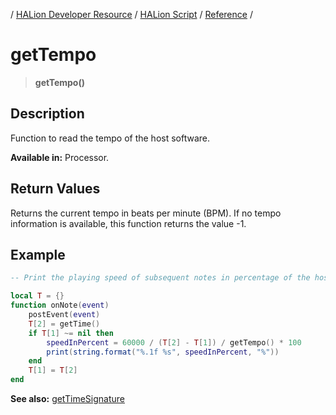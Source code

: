 / [HALion Developer Resource](../../HALion-Developer-Resource.md) / [HALion Script](./HALion-Script.md) / [Reference](./Reference.md) /

# getTempo

>**getTempo()**

## Description

Function to read the tempo of the host software.

**Available in:** Processor.

## Return Values

Returns the current tempo in beats per minute (BPM). If no tempo information is available, this function returns the value -1.

## Example

```lua
-- Print the playing speed of subsequent notes in percentage of the host tempo.

local T = {}
function onNote(event)
    postEvent(event)
    T[2] = getTime()
    if T[1] ~= nil then
        speedInPercent = 60000 / (T[2] - T[1]) / getTempo() * 100
        print(string.format("%.1f %s", speedInPercent, "%"))
    end
    T[1] = T[2]
end
```

**See also:** [getTimeSignature](./getTimeSignature.md)